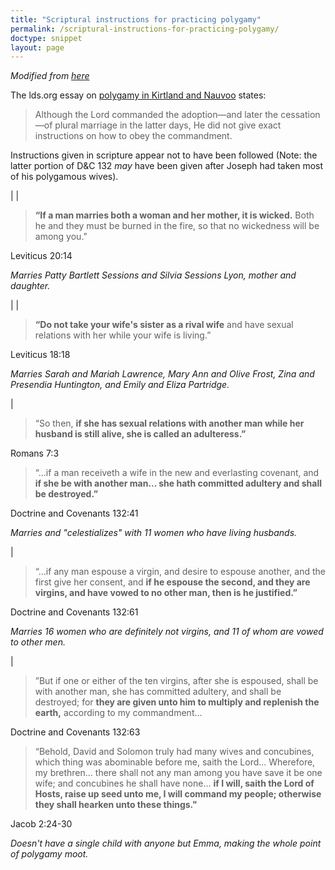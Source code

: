 ```yaml
---
title: "Scriptural instructions for practicing polygamy"
permalink: /scriptural-instructions-for-practicing-polygamy/
doctype: snippet
layout: page
---
```


*Modified from [here](https://www.reddit.com/r/exmormon/comments/7xfo3i/although_the_lord_commanded_the_adoption_of/)*

The lds.org essay on [polygamy in Kirtland and Nauvoo](https://www.lds.org/topics/plural-marriage-in-kirtland-and-nauvoo?lang=eng) states:

> Although the Lord commanded the adoption—and later the cessation—of plural marriage in the latter days, He did not give exact instructions on how to obey the commandment.

Instructions given in scripture appear not to have been followed (Note: the
latter portion of D&C 132 _may_ have been given after Joseph had taken most of
his polygamous wives).

|
|

>**“If a man marries both a woman and her mother, it is wicked.** Both he and they must be burned in the fire, so that no wickedness will be among you.”

Leviticus 20:14

*Marries Patty Bartlett Sessions and Silvia Sessions Lyon, mother and daughter.*

|
|

>**“Do not take your wife's sister as a rival wife** and have sexual relations with her while your wife is living.”

Leviticus 18:18

*Marries Sarah and Mariah Lawrence, Mary Ann and Olive Frost, Zina and Presendia Huntington, and Emily and Eliza Partridge.*

|

>“So then, **if she has sexual relations with another man while her husband is still alive, she is called an adulteress.”**

Romans 7:3

>“...if a man receiveth a wife in the new and everlasting covenant, and **if she be with another man... she hath committed adultery and shall be destroyed.”**

Doctrine and Covenants 132:41

*Marries and "celestializes" with 11 women who have living husbands.*

|

>“...if any man espouse a virgin, and desire to espouse another, and the first give her consent, and **if he espouse the second, and they are virgins, and have vowed to no other man, then is he justified.”**

Doctrine and Covenants 132:61

*Marries 16 women who are definitely not virgins, and 11 of whom are vowed to other men.*

|

>”But if one or either of the ten virgins, after she is espoused, shall be with another man, she has committed adultery, and shall be destroyed; for **they are given unto him to multiply and replenish the earth,** according to my commandment...

Doctrine and Covenants 132:63

>“Behold, David and Solomon truly had many wives and concubines, which thing was abominable before me, saith the Lord... Wherefore, my brethren... there shall not any man among you have save it be one wife; and concubines he shall have none... **if I will, saith the Lord of Hosts, raise up seed unto me, I will command my people; otherwise they shall hearken unto these things."**

Jacob 2:24-30

*Doesn't have a single child with anyone but Emma, making the whole point of polygamy moot.*
